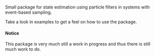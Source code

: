 
Small package for state estimation using particle filters in systems with
event-based sampling.

Take a look in examples to get a feel on how to use the package.

#### Notice

This package is very much still a work in progress and thus there is still much
work to do.

